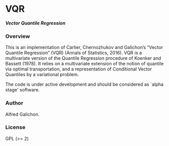 # VQR

***Vector Quantile Regression***

### Overview

This is an implementation of Carlier, Chernozhukov and Galichon’s “Vector Quantile Regression” (VQR) 
(Annals of Statistics, 2016). VQR is a multivariate version of the Quantile Regression 
procedure of Koenker and Bassett (1978). It relies on a multivariate extension of the 
notion of quantile via optimal transportation, and a representation of Conditional Vector 
Quantiles by a variational problem.


The code is under active development and should be considered as
`alpha stage' software.



### Author

Alfred Galichon.

### License

GPL (>= 2) 
